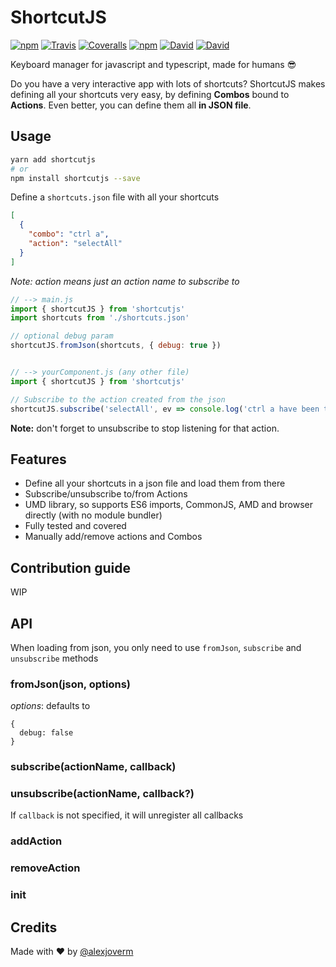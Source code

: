 # ShortcutJS
[![npm](https://img.shields.io/npm/v/shortcutjs.svg)](https://www.npmjs.com/package/shortcutjs)
[![Travis](https://img.shields.io/travis/coosto/ShortcutJS.svg)]()
[![Coveralls](https://img.shields.io/coveralls/coosto/ShortcutJS.svg)]()
[![npm](https://img.shields.io/npm/dt/shortcutjs.svg)](https://www.npmjs.com/package/shortcutjs)
[![David](https://img.shields.io/david/coosto/ShortcutJS.svg)]()
[![David](https://img.shields.io/david/dev/coosto/ShortcutJS.svg)]()

Keyboard manager for javascript and typescript, made for humans :sunglasses:

Do you have a very interactive app with lots of shortcuts? ShortcutJS makes defining all your shortcuts very easy, by defining **Combos** bound to **Actions**. Even better, you can define them all **in JSON file**.

## Usage

```bash
yarn add shortcutjs
# or
npm install shortcutjs --save
```
Define a `shortcuts.json` file with all your shortcuts

```json
[
  {
    "combo": "ctrl a",
    "action": "selectAll"
  }
]
```

_Note: action means just an action name to subscribe to_

```javascript
// --> main.js
import { shortcutJS } from 'shortcutjs'
import shortcuts from './shortcuts.json'

// optional debug param
shortcutJS.fromJson(shortcuts, { debug: true })


// --> yourComponent.js (any other file)
import { shortcutJS } from 'shortcutjs'

// Subscribe to the action created from the json
shortcutJS.subscribe('selectAll', ev => console.log('ctrl a have been triggered!', ev))
```

**Note:** don't forget to unsubscribe to stop listening for that action.

## Features
 - Define all your shortcuts in a json file and load them from there
 - Subscribe/unsubscribe to/from Actions
 - UMD library, so supports ES6 imports, CommonJS, AMD and browser directly (with no module bundler)
 - Fully tested and covered
 - Manually add/remove actions and Combos

## Contribution guide

WIP


## API

When loading from json, you only need to use `fromJson`, `subscribe` and `unsubscribe` methods

### fromJson(json, options)
_options_: defaults to
```
{
  debug: false
}
```

### subscribe(actionName, callback)
### unsubscribe(actionName, callback?)
If `callback` is not specified, it will unregister all callbacks

### addAction
### removeAction
### init

## Credits

Made with :heart: by [@alexjoverm](https://twitter.com/alexjoverm)